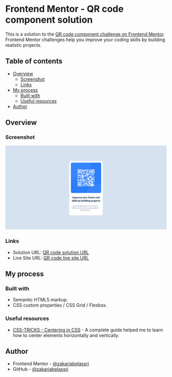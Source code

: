 # Frontend Mentor - QR code component solution

This is a solution to the [QR code component challenge on Frontend Mentor](https://www.frontendmentor.io/challenges/qr-code-component-iux_sIO_H). Frontend Mentor challenges help you improve your coding skills by building realistic projects. 

## Table of contents

- [Overview](#overview)
  - [Screenshot](#screenshot)
  - [Links](#links)
- [My process](#my-process)
  - [Built with](#built-with)
  - [Useful resources](#useful-resources)
- [Author](#author)

## Overview

### Screenshot

![QR Code Screenshot](screenshot/qr-code-screenshot.png)

### Links

- Solution URL: [QR code solution URL](https://www.frontendmentor.io/solutions/qr-code-component-solution-using-html-and-css-flexbox-d32PB3yZTl)
- Live Site URL: [QR code live site URL](https://zakariabelassri.github.io/qr-code/)

## My process

### Built with

- Semantic HTML5 markup.
- CSS custom properties / CSS Grid / Flexbox.

### Useful resources

- [CSS-TRICKS - Centering in CSS](https://css-tricks.com/centering-css-complete-guide/#top-of-site) - A complete guide helped me to learn how to center elements horizontally and vertically.

## Author

- Frontend Mentor - [@zakariabelassri](https://www.frontendmentor.io/profile/zakariabelassri)
- GitHub - [@zakariabelassri](https://github.com/zakariabelassri)
